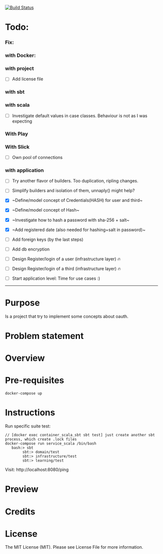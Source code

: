 
[![Build Status](https://travis-ci.org/tatitati/oauth_play.svg?branch=master)](https://travis-ci.org/tatitati/oauth_play)


# Todo:

### Fix:


### with Docker: 

### with project
- [ ] Add license file

### with sbt


### with scala
- [ ] Investigate default values in case classes. Behaviour is not as I was expecting

### With Play


### With Slick
- [ ] Own pool of connections


### with application
- [ ] Try another flavor of builders. Too duplication, ripling changes.
- [ ] Simplify builders and isolation of them, unnaply() might help?
- [x] ~Define/model concept of Credentials(HASH) for user and third~
- [x] ~Define/model concept of Hash~
- [x] ~Investigate how to hash a password with sha-256 + salt~
- [x] ~Add registered date (also needed for hashing+salt in password)~
- [ ] Add foreign keys (by the last steps)
- [ ] Add db encryption
- [ ] Design Register/login of a user (infrastructure layer) :fire:
- [ ] Design Register/login of a third (infrastructure layer) :fire:
- [ ] Start application level: Time for use cases :)


----



# Purpose

Is a project that try to implement some concepts about oauth.

# Problem statement


# Overview


# Pre-requisites

```
docker-compose up
```

# Instructions

Run specific suite test:


```
// [docker exec container_scala_sbt sbt test] just create another sbt process, which create .lock files
docker-compose run service_scala /bin/bash 
   bash:> sbt
        sbt:> domain/test
        sbt:> infrastructure/test
        sbt:> learning/test
```
Visit: http://localhost:8080/ping

# Preview


# Credits

# License

The MIT License (MIT). Please see License File for more information.
 




